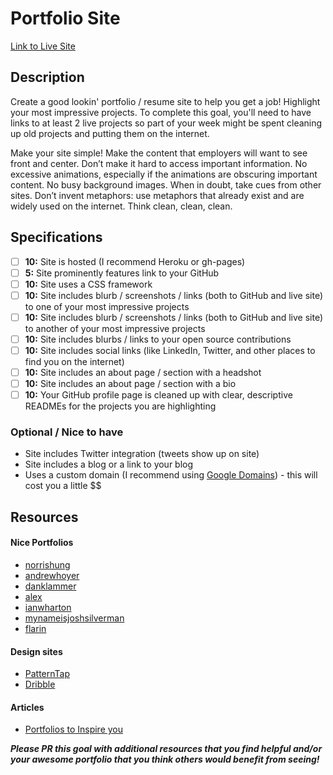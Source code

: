 
# Portfolio Site

[Link to Live Site](http://keith.calidrislabs.com)

## Description

Create a good lookin' portfolio / resume site to help you get a job! Highlight your most impressive projects. To complete this goal, you'll need to have links to at least 2 live projects so part of your week might be spent cleaning up old projects and putting them on the internet.

Make your site simple! Make the content that employers will want to see front and center. Don’t make it hard to access important information. No excessive animations, especially if the animations are obscuring important content. No busy background images. When in doubt, take cues from other sites. Don’t invent metaphors: use metaphors that already exist and are widely used on the internet. Think clean, clean, clean.

## Specifications

- [ ] __10:__ Site is hosted (I recommend Heroku or gh-pages)
- [ ] __5:__ Site prominently features link to your GitHub
- [ ] __10:__ Site uses a CSS framework
- [ ] __10:__ Site includes blurb / screenshots / links (both to GitHub and live site) to one of your most impressive projects
- [ ] __10:__ Site includes blurb / screenshots / links (both to GitHub and live site) to another of your most impressive projects
- [ ] __10:__ Site includes blurbs / links to your open source contributions
- [ ] __10:__ Site includes social links (like LinkedIn, Twitter, and other places to find you on the internet)
- [ ] __10:__ Site includes an about page / section with a headshot
- [ ] __10:__ Site includes an about page / section with a bio
- [ ] __10:__ Your GitHub profile page is cleaned up with clear, descriptive READMEs for the projects you are highlighting

### Optional / Nice to have

- Site includes Twitter integration (tweets show up on site)
- Site includes a blog or a link to your blog
- Uses a custom domain (I recommend using [Google Domains](https://domains.google/)) - this will cost you a little $$

## Resources

#### Nice Portfolios

- [norrishung](http://www.norrishung.com/)
- [andrewhoyer](http://andrew.wang-hoyer.com/)
- [danklammer](http://danklammer.com/)
- [alex](https://alex.dytry.ch/)
- [ianwharton](http://www.ianwharton.com/)
- [mynameisjoshsilverman](http://www.mynameisjoshsilverman.com/)
- [flarin](http://www.flarin.com/)

#### Design sites

- [PatternTap](http://zurb.com/patterntap)
- [Dribble](https://dribbble.com/)

#### Articles

- [Portfolios to Inspire you](https://medium.com/@learntocodewithme/15-web-developer-portfolios-to-inspire-you-137fb1743cae)

***Please PR this goal with additional resources that you find helpful and/or your awesome portfolio that you think others would benefit from seeing!***
